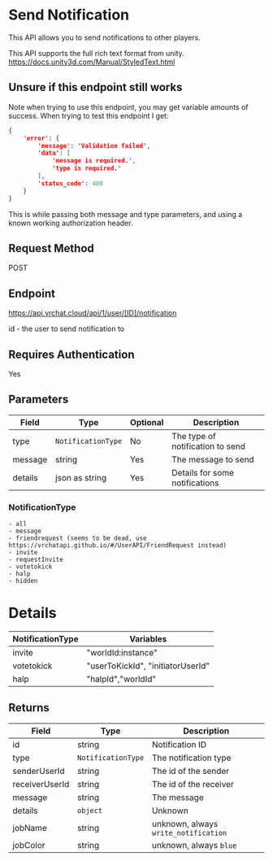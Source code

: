 # Send Notification

This API allows you to send notifications to other players.

This API supports the full rich text format from unity.
https://docs.unity3d.com/Manual/StyledText.html

## Unsure if this endpoint still works

Note when trying to use this endpoint, you may get variable amounts of success. When trying to test this endpoint I get:

```json
{
    'error': {
        'message': 'Validation failed',
        'data': [
            'message is required.',
            'type is required.'
        ],
        'status_code': 400
    }
}
```

This is while passing both message and type parameters, and using a known working authorization header.

## Request Method
POST

## Endpoint
https://api.vrchat.cloud/api/1/user/[ID]/notification

id - the user to send notification to

## Requires Authentication
Yes

## Parameters

Field | Type | Optional | Description
------|------|----------|------------
type | `NotificationType` | No | The type of notification to send
message | string | Yes | The message to send
details | json as string | Yes | Details for some notifications

### NotificationType

    - all
    - message
    - friendrequest (seems to be dead, use https://vrchatapi.github.io/#/UserAPI/FriendRequest instead)
    - invite
    - requestInvite
    - votetokick
    - halp
    - hidden

# Details

NotificationType | Variables
-----------------|----------
invite | "worldId:instance"
votetokick | "userToKickId", "initiatorUserId"
halp | "halpId","worldId"

## Returns

Field | Type | Description
------|------|------------
id | string | Notification ID
type | `NotificationType` | The notification type
senderUserId | string | The id of the sender
receiverUserId | string | The id of the receiver
message | string | The message
details | `object` | Unknown
jobName | string | unknown, always `write_notification`
jobColor | string | unknown, always `blue`
